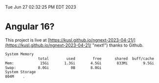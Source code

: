Tue Jun 27 02:32:25 PM EDT 2023

# Angular 16?


This project is live at [https://kusl.github.io/ngnext-2023-04-21/](https://kusl.github.io/ngnext-2023-04-21/ "next!") thanks to Github.

```bash
System Memory
               total        used        free      shared  buff/cache   available
Mem:            15Gi       1.3Gi       4.5Gi       833Mi       9.5Gi        12Gi
Swap:          8.0Gi          0B       8.0Gi
System Storage
804M	.
```
```bash
